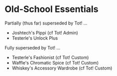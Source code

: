# Old-School Essentials

Partially (thus far) superseded by Tot! ...

- Joshtech's Pippi (cf Tot! Admin)
- Testerle's Unlock Plus

Fully superseded by Tot! ...

- Testerle's Fashionist (cf Tot! Custom)
- Waffle's Chromatic Spice (cf Tot! Custom)
- Whiskey's Accessory Wardrobe (cf Tot! Custom)
